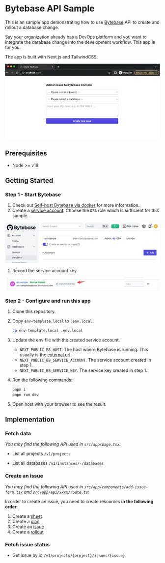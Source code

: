 # Bytebase API Sample

This is an sample app demonstrating how to use [Bytebase](https://github.com/bytebase/bytebase) API to create and rollout a database change.

Say your organization already has a DevOps platform and you want to integrate the database change into the development workflow. This app is for you.

The app is built with Next.js and TailwindCSS.

![Bytebase API Experiment with Next.js](docs/add-issue-and-refresh.gif)

## Prerequisites

- Node >= v18

## Getting Started

### Step 1 - Start Bytebase

1. Check out [Self-host Bytebase via docker](https://www.bytebase.com/docs/get-started/self-host/#docker) for more information.
1. Create a [service account](https://www.bytebase.com/docs/how-to/spanner/how-to-create-a-service-account-for-bytebase/).
   Choose the `DBA` role which is sufficient for this sample.

![Service Account Create](docs/service-account-create.webp)

1. Record the service account key.

![Service Account Create](docs/service-account-key.webp)

### Step 2 - Configure and run this app

1. Clone this repository.
1. Copy `env-template.local` to `.env.local`.

   ```bash
   cp env-template.local .env.local
   ```

1. Update the env file with the created service account.

   - `NEXT_PUBLIC_BB_HOST`. The host where Bytebase is running. This usually is the [external url](https://www.bytebase.com/docs/get-started/install/external-url).
   - `NEXT_PUBLIC_BB_SERVICE_ACCOUNT`. The service account created in step 1.
   - `NEXT_PUBLIC_BB_SERVICE_KEY`. The service key created in step 1.

1. Run the following commands:

   ```bash
   pnpm i
   pnpm run dev
   ```

1. Open host with your browser to see the result.

## Implementation

### Fetch data

_You may find the following API used in `src/app/page.tsx`:_

- List all projects
  `/v1/projects`

- List all databases
  `/v1/instances/-/databases`

### Create an issue

_You may find the following API used in `src/app/components/add-issue-form.tsx` and `src/app/api/xxxx/route.ts`:_

In order to create an issue, you need to create resources **in the following order**:

1. Create a [sheet](https://github.com/bytebase/bytebase/blob/061e6faf452e1c065fb7a209c52484bd88788945/proto/gen/grpc-doc/v1/README.md#bytebase-v1-Sheet)
2. Create a [plan](https://github.com/bytebase/bytebase/blob/061e6faf452e1c065fb7a209c52484bd88788945/proto/gen/grpc-doc/v1/README.md#bytebase-v1-Plan)
3. Create an [issue](https://github.com/bytebase/bytebase/blob/061e6faf452e1c065fb7a209c52484bd88788945/proto/gen/grpc-doc/v1/README.md#bytebase-v1-Issue)
4. Create a [rollout](https://github.com/bytebase/bytebase/blob/061e6faf452e1c065fb7a209c52484bd88788945/proto/gen/grpc-doc/v1/README.md#bytebase-v1-Rollout)

### Fetch issue status

- Get issue by id `/v1/projects/{project}/issues/{issue}`
